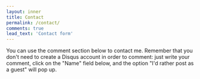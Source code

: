 ```yaml
---
layout: inner
title: Contact
permalink: /contact/
comments: true
lead_text: 'Contact form'
---
```

You can use the comment section below to contact me. 
Remember that you don't need to create a Disqus account in order to comment: just write your comment, click on the "Name" field below, and the option "I'd rather post as a guest" will pop up.
